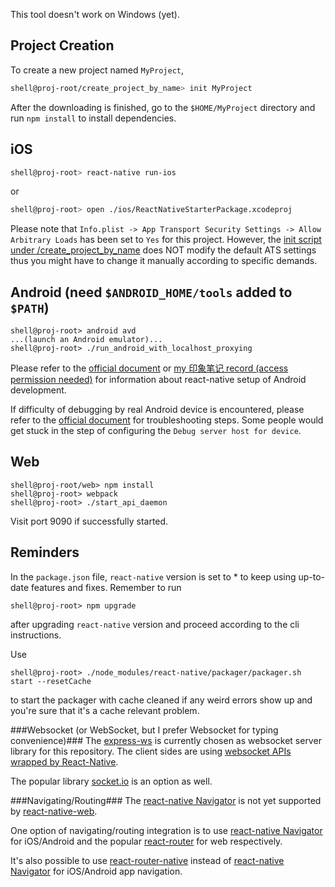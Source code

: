 This tool doesn't work on Windows (yet).

Project Creation
--

To create a new project named `MyProject`,
```bash
shell@proj-root/create_project_by_name> init MyProject
```

After the downloading is finished, go to the `$HOME/MyProject` directory and run `npm install` to install dependencies.

iOS
--
```bash
shell@proj-root> react-native run-ios
```
or
```bash
shell@proj-root> open ./ios/ReactNativeStarterPackage.xcodeproj
```
Please note that `Info.plist -> App Transport Security Settings -> Allow Arbitrary Loads` has been set to `Yes` for this project. However, the [init script under <proj-root>/create_project_by_name](https://github.com/genxium/ReactNativeStarterPackage/blob/master/create_project_by_name/init) does NOT modify the default ATS settings thus you might have to change it manually according to specific demands.


Android (need `$ANDROID_HOME/tools` added to `$PATH`)
--
```
shell@proj-root> android avd
...(launch an Android emulator)...
shell@proj-root> ./run_android_with_localhost_proxying
```

Please refer to the [official document](https://facebook.github.io/react-native/docs/getting-started.html#content) or [my 印象笔记 record (access permission needed)](https://app.yinxiang.com/shard/s61/nl/13267014/54814fe0-c4e2-4e1a-b8e0-d0e963fbcf12?title=Installing%20React-Native%20on%20Ubuntu14.04%20for%20Android%20Dev%20in%20China) for information about react-native setup of Android development.

If difficulty of debugging by real Android device is encountered, please refer to the [official document](https://facebook.github.io/react-native/docs/running-on-device-android.html) for troubleshooting steps. Some people would get stuck in the step of configuring the `Debug server host for device`.

Web
--
```
shell@proj-root/web> npm install
shell@proj-root> webpack
shell@proj-root> ./start_api_daemon
```
Visit port 9090 if successfully started.

Reminders
--
In the `package.json` file, `react-native` version is set to * to keep using up-to-date features and fixes. Remember to run
```
shell@proj-root> npm upgrade
```
after upgrading `react-native` version and proceed according to the cli instructions.

Use
```
shell@proj-root> ./node_modules/react-native/packager/packager.sh start --resetCache
```
to start the packager with cache cleaned if any weird errors show up and you're sure that it's a cache relevant problem.

###Websocket (or WebSocket, but I prefer Websocket for typing convenience)###
The [express-ws](https://github.com/HenningM/express-ws) is currently chosen as websocket server library for this repository. The client sides are using [websocket APIs wrapped by React-Native](https://facebook.github.io/react-native/docs/network.html).

The popular library [socket.io](http://socket.io/) is an option as well.   

###Navigating/Routing###
The [react-native Navigator](https://facebook.github.io/react-native/docs/navigator.html) is not yet supported by [react-native-web](https://github.com/necolas/react-native-web/issues/29).

One option of navigating/routing integration is to use [react-native Navigator](https://facebook.github.io/react-native/docs/navigator.html) for iOS/Android and the popular [react-router](https://github.com/reactjs/react-router/) for web respectively.

It's also possible to use [react-router-native](https://github.com/jmurzy/react-router-native) instead of [react-native Navigator](https://facebook.github.io/react-native/docs/navigator.html) for iOS/Android app navigation.
